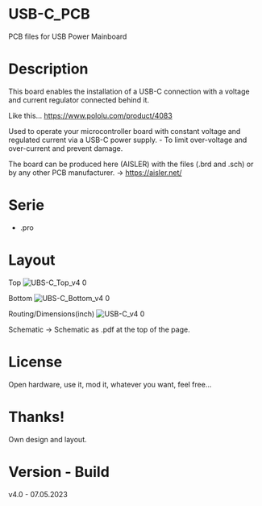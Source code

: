 # USB-C_PCB

PCB files for USB Power Mainboard

# Description

This board enables the installation of a USB-C connection with a voltage and current regulator connected behind it.

Like this... https://www.pololu.com/product/4083

Used to operate your microcontroller board with constant voltage and regulated current via a USB-C power supply. - To limit over-voltage and over-current and prevent damage. 

The board can be produced here (AISLER) with the files (.brd and .sch) or by any other PCB manufacturer. -> https://aisler.net/

# Serie

- .pro

# Layout

Top
![UBS-C_Top_v4 0](https://user-images.githubusercontent.com/88975406/236670586-f33ac4a0-3581-4682-8616-d1903159fcdd.png)

Bottom
![UBS-C_Bottom_v4 0](https://user-images.githubusercontent.com/88975406/236670581-70e7d010-48fd-4f41-b7f0-f1137d34ced6.png)

Routing/Dimensions(inch)
![USB-C_v4 0](https://user-images.githubusercontent.com/88975406/236670575-2c4f1b8c-4897-441d-b510-0154cc25cac9.png)

Schematic -> Schematic as .pdf at the top of the page.

# License

Open hardware, use it, mod it, whatever you want, feel free...

# Thanks!

Own design and layout.

# Version - Build

v4.0 - 07.05.2023
